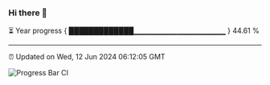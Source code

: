 ### Hi there 👋

⏳ Year progress { █████████████▁▁▁▁▁▁▁▁▁▁▁▁▁▁▁▁▁ } 44.61 %

---

⏰ Updated on Wed, 12 Jun 2024 06:12:05 GMT

![Progress Bar CI](https://github.com/Shyam-Makwana/GitHub-Actions-Demo/workflows/Progress%20Bar%20CI/badge.svg)
